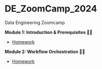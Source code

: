 # DE_ZoomCamp_2024

Data Engineering Zoomcamp



**Module 1: Introduction & Prerequisites 🚀😤**

* [Homework](week_1/homework.md)


**Module 2: Workflow Orchestration 🚀😤**

* [Homework](week_2/homework.md)